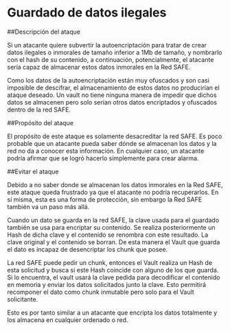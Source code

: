 # Guardado de datos ilegales

##Descripción del ataque

Si un atacante quiere subvertir la autoencriptación para tratar de crear datos ilegales o inmorales de tamaño inferior a 1Mb de tamaño, y nombrarlo con el hash de su contenido, a continuación, potencialmente, el atacante sería capaz de almacenar estos datos inmorales en la Red SAFE.

Como los datos de la autoencriptación están muy ofuscados y son casi imposible de descifrar, el almacenamiento de estos datos no producirían el ataque deseado. Un vault no tiene ninguna manera de impedir que dichos datos se almacenen pero solo serían otros datos encriptados y ofuscados dentro de la red SAFE.

##Propósito del ataque

El propósito de este ataque es solamente desacreditar la red SAFE. Es poco probable que un atacante pueda saber dónde se almacenan los datos y la red no da a conocer esta información. En cualquier caso, un atacante podría afirmar que se logró hacerlo simplemente para crear alarma.

##Evitar el ataque

Debido a no saber donde se almacenan los datos inmorales en la Red SAFE, este ataque queda frustrado ya que el atacante no podría recuperarlos. En sí misma, esta es una forma de protección, sin embargo la Red SAFE también va un paso más allá.

Cuando un dato se guarda en la red SAFE, la clave usada para el guardado también se usa para encriptar su contenido. Se realiza posteriormente un Hash de dicha clave y el contenido se renombra con este resultado. La clave original y el contenido se borran. De esta manera el Vault que guarda el dato es incapaz de desencriptar los chunk que posee.

La red SAFE puede pedir un chunk, entonces el Vault realiza un Hash de esta solicitud y busca si este Hash coincide con alguno de los que guarda. Si lo encuentra, el vault usará la clave pedida para decodificar el contenido en memoria y enviar los datos solicitados junto la clave. Esto permitirá recomponer el dato como chunk inmutable pero solo para el Vault solicitante.

Esto es por tanto similar a un atacante que encripta los datos totalmente y los almacena en cualquier ordenado o red.
